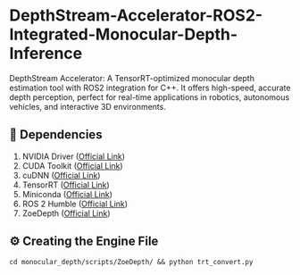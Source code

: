 # DepthStream-Accelerator-ROS2-Integrated-Monocular-Depth-Inference
DepthStream Accelerator: A TensorRT-optimized monocular depth estimation tool with ROS2 integration for C++. It offers high-speed, accurate depth perception, perfect for real-time applications in robotics, autonomous vehicles, and interactive 3D environments.

## 🏁 Dependencies
1) NVIDIA Driver ([Official Link](https://www.nvidia.com/download/index.aspx))
2) CUDA Toolkit ([Official Link](https://developer.nvidia.com/cuda-downloads))
3) cuDNN ([Official Link](https://developer.nvidia.com/cudnn))
4) TensorRT ([Official Link](https://developer.nvidia.com/tensorrt))
5) Miniconda ([Official Link](https://docs.conda.io/en/main/miniconda.html))
6) ROS 2 Humble ([Official Link](https://docs.ros.org/en/humble/Installation.html))
7) ZoeDepth ([Official Link](https://github.com/isl-org/ZoeDepth))

## ⚙️ Creating the Engine File
`cd monocular_depth/scripts/ZoeDepth/ && python trt_convert.py`
